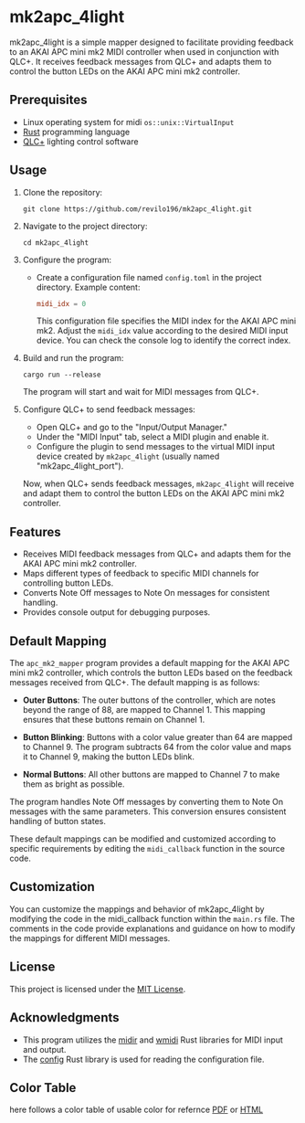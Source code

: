 # mk2apc_4light

mk2apc_4light is a simple mapper designed to facilitate providing feedback to an AKAI APC mini mk2 MIDI controller when used in conjunction with QLC+. It receives feedback messages from QLC+ and adapts them to control the button LEDs on the AKAI APC mini mk2 controller.


## Prerequisites

- Linux operating system for midi `os::unix::VirtualInput`
- [Rust](https://www.rust-lang.org/) programming language
- [QLC+](https://qlcplus.org/) lighting control software

## Usage

1. Clone the repository:

   ```shell
   git clone https://github.com/revilo196/mk2apc_4light.git
   ```

2. Navigate to the project directory:

   ```shell
   cd mk2apc_4light
   ```

3. Configure the program:

   - Create a configuration file named `config.toml` in the project directory. Example content:

     ```toml
     midi_idx = 0
     ```

     This configuration file specifies the MIDI index for the AKAI APC mini mk2. Adjust the `midi_idx` value according to the desired MIDI input device. You can check the console log to identify the correct index.

4. Build and run the program:

   ```shell
   cargo run --release
   ```

   The program will start and wait for MIDI messages from QLC+.

5. Configure QLC+ to send feedback messages:

   - Open QLC+ and go to the "Input/Output Manager."
   - Under the "MIDI Input" tab, select a MIDI plugin and enable it.
   - Configure the plugin to send messages to the virtual MIDI input device created by `mk2apc_4light` (usually named "mk2apc_4light_port").

   Now, when QLC+ sends feedback messages, `mk2apc_4light` will receive and adapt them to control the button LEDs on the AKAI APC mini mk2 controller.

## Features

- Receives MIDI feedback messages from QLC+ and adapts them for the AKAI APC mini mk2 controller.
- Maps different types of feedback to specific MIDI channels for controlling button LEDs.
- Converts Note Off messages to Note On messages for consistent handling.
- Provides console output for debugging purposes.


## Default Mapping

The `apc_mk2_mapper` program provides a default mapping for the AKAI APC mini mk2 controller, which controls the button LEDs based on the feedback messages received from QLC+. The default mapping is as follows:

- **Outer Buttons**: The outer buttons of the controller, which are notes beyond the range of 88, are mapped to Channel 1. This mapping ensures that these buttons remain on Channel 1.

- **Button Blinking**: Buttons with a color value greater than 64 are mapped to Channel 9. The program subtracts 64 from the color value and maps it to Channel 9, making the button LEDs blink.

- **Normal Buttons**: All other buttons are mapped to Channel 7 to make them as bright as possible.

The program handles Note Off messages by converting them to Note On messages with the same parameters. This conversion ensures consistent handling of button states.

These default mappings can be modified and customized according to specific requirements by editing the `midi_callback` function in the source code.

## Customization

You can customize the mappings and behavior of mk2apc_4light by modifying the code in the midi_callback function within the `main.rs` file. The comments in the code provide explanations and guidance on how to modify the mappings for different MIDI messages.


## License

This project is licensed under the [MIT License](LICENSE).

## Acknowledgments

- This program utilizes the [midir](https://github.com/Boddlnagg/midir) and [wmidi](https://github.com/RustAudio/wmidi) Rust libraries for MIDI input and output.
- The [config](https://github.com/mehcode/config-rs) Rust library is used for reading the configuration file.


## Color Table

here follows a color table of usable color for refernce
[PDF](APC_MINI_mk2_qlcplus_colors.pdf) or [HTML](APC_MINI_mk2_qlcplus_colors.html) 